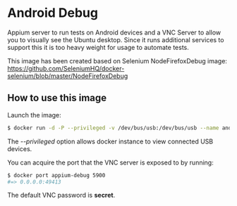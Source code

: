 Android Debug
=============

Appium server to run tests on Android devices and a VNC Server to allow you to visually see the Ubuntu desktop.
Since it runs additional services to support this it is too heavy weight for usage to automate tests.

This image has been created based on Selenium NodeFirefoxDebug image: 
https://github.com/SeleniumHQ/docker-selenium/blob/master/NodeFirefoxDebug

How to use this image
---------------------

Launch the image:

``` bash
$ docker run -d -P --privileged -v /dev/bus/usb:/dev/bus/usb --name android-debug rgonalo/android-debug
```

The *--privileged* option allows docker instance to view connected USB devices.

You can acquire the port that the VNC server is exposed to by running:

``` bash
$ docker port appium-debug 5900
#=> 0.0.0.0:49413
```

The default VNC password is __secret__.
